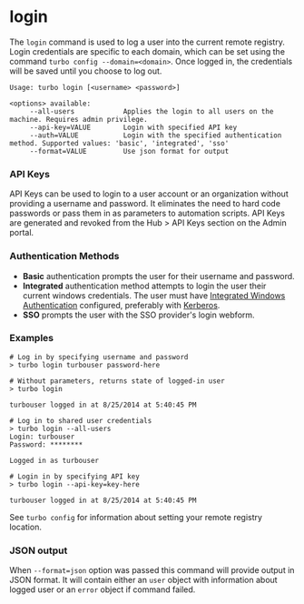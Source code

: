 # login

The `login` command is used to log a user into the current remote registry. Login credentials are specific to each domain, which can be set using the command `turbo config --domain=<domain>`. Once logged in, the credentials will be saved until you choose to log out.

```
Usage: turbo login [<username> <password>]

<options> available:
     --all-users            Applies the login to all users on the machine. Requires admin privilege.
     --api-key=VALUE        Login with specified API key
     --auth=VALUE           Login with the specified authentication method. Supported values: 'basic', 'integrated', 'sso'
     --format=VALUE         Use json format for output
```

### API Keys

API Keys can be used to login to a user account or an organization without providing a username and password. It eliminates the need to hard code passwords or pass them in as parameters to automation scripts. API Keys are generated and revoked from the Hub > API Keys section on the Admin portal.

### Authentication Methods

- **Basic** authentication prompts the user for their username and password.
- **Integrated** authentication method attempts to login the user their current windows credentials. The user must have [Integrated Windows Authentication](../../server/administration/users.html#authentication-method) configured, preferably with [Kerberos](../../server/authentication/kerberos.html).
- **SSO** prompts the user with the SSO provider's login webform.

### Examples

```
# Log in by specifying username and password
> turbo login turbouser password-here

# Without parameters, returns state of logged-in user
> turbo login

turbouser logged in at 8/25/2014 at 5:40:45 PM

# Log in to shared user credentials
> turbo login --all-users
Login: turbouser
Password: ********

Logged in as turbouser

# Login in by specifying API key
> turbo login --api-key=key-here

turbouser logged in at 8/25/2014 at 5:40:45 PM
```

See `turbo config` for information about setting your remote registry location.

### JSON output

When `--format=json` option was passed this command will provide output in JSON format. It will contain either an `user` object with information about logged user or an `error` object if command failed.